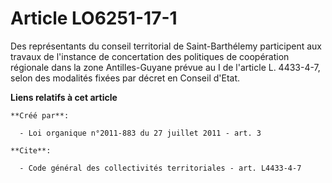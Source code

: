 # Article LO6251-17-1

Des représentants du conseil territorial de Saint-Barthélemy participent aux travaux de l'instance de concertation des
politiques de coopération régionale dans la zone Antilles-Guyane prévue au I de l'article L. 4433-4-7, selon des modalités
fixées par décret en Conseil d'Etat.

**Liens relatifs à cet article**

	**Créé par**:

	  - Loi organique n°2011-883 du 27 juillet 2011 - art. 3

	**Cite**:

	  - Code général des collectivités territoriales - art. L4433-4-7
